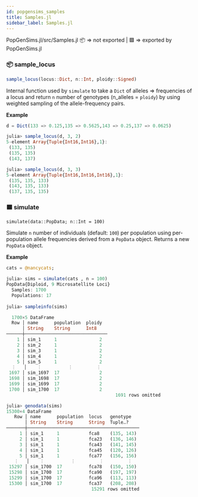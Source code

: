 ```yaml
---
id: popgensims_samples
title: Samples.jl
sidebar_label: Samples.jl
---
```

PopGenSims.jl/src/Samples.jl
📦  => not exported | 
🟪 => exported by PopGenSims.jl

### 📦 sample_locus
```julia
sample_locus(locus::Dict, n::Int, ploidy::Signed)
```
Internal function used by `simulate` to take a `Dict` of alleles => frequencies of a locus and return
`n` number of genotypes (n_alleles = `ploidy`) by using weighted sampling of the
allele-frequency pairs.

**Example**
```julia
d = Dict(133 => 0.125,135 => 0.5625,143 => 0.25,137 => 0.0625)

julia> sample_locus(d, 3, 2)
5-element Array{Tuple{Int16,Int16},1}:
 (133, 135)
 (135, 135)
 (143, 137)

julia> sample_locus(d, 3, 3)
5-element Array{Tuple{Int16,Int16,Int16},1}:
 (135, 135, 133)
 (143, 135, 133)
 (137, 135, 135)
```

### 🟪 simulate
    simulate(data::PopData; n::Int = 100)
Simulate `n` number of individuals (default: `100`) per population using per-population
allele frequencies derived from a `PopData` object. Returns a new `PopData` object.

**Example**
```julia
cats = @nancycats;

julia> sims = simulate(cats , n = 100)
PopData{Diploid, 9 Microsatellite Loci}
  Samples: 1700
  Populations: 17
  
julia> sampleinfo(sims)

  1700×5 DataFrame
  Row │ name      population  ploidy   
      │ String    String      Int8      
──────┼───────────────────────────────
    1 │ sim_1     1                2    
    2 │ sim_2     1                2    
    3 │ sim_3     1                2    
    4 │ sim_4     1                2    
    5 │ sim_5     1                2    
  ⋮   │    ⋮          ⋮         ⋮ 
 1697 │ sim_1697  17               2  
 1698 │ sim_1698  17               2  
 1699 │ sim_1699  17               2  
 1700 │ sim_1700  17               2  
                                         1691 rows omitted

julia> genodata(sims)
15300×4 DataFrame
   Row │ name      population  locus   genotype   
       │ String    String      String  Tuple…?    
───────┼──────────────────────────────────────────
     1 │ sim_1     1           fca8    (135, 143)
     2 │ sim_1     1           fca23   (136, 146)
     3 │ sim_1     1           fca43   (141, 145)
     4 │ sim_1     1           fca45   (120, 126)
     5 │ sim_1     1           fca77   (156, 156)
   ⋮   │    ⋮          ⋮         ⋮         ⋮
 15297 │ sim_1700  17          fca78   (150, 150)
 15298 │ sim_1700  17          fca90   (197, 197)
 15299 │ sim_1700  17          fca96   (113, 113)
 15300 │ sim_1700  17          fca37   (208, 208)
                                15291 rows omitted
```